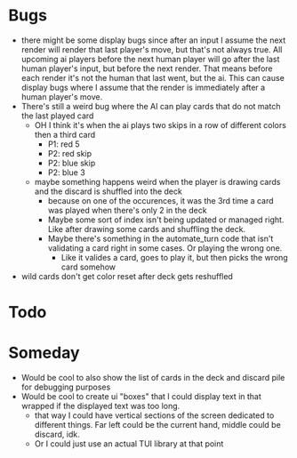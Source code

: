 # Bugs

- there might be some display bugs since after an input I assume the next render will render that last player's move, but that's not always true. All upcoming ai players before the next human player will go after the last human player's input, but before the next render. That means before each render it's not the human that last went, but the ai. This can cause display bugs where I assume that the render is immediately after a human player's move.
- There's still a weird bug where the AI can play cards that do not match the last played card
	- OH I think it's when the ai plays two skips in a row of different colors then a third card
		- P1: red 5
		- P2: red skip
		- P2: blue skip
		- P2: blue 3
	- maybe something happens weird when the player is drawing cards and the discard is shuffled into the deck
		- because on one of the occurences, it was the 3rd time a card was played when there's only 2 in the deck
		- Maybe some sort of index isn't being updated or managed right. Like after drawing some cards and shuffling the deck.
		- Maybe there's something in the automate_turn code that isn't validating a card right in some cases. Or playing the wrong one.
			- Like it valides a card, goes to play it, but then picks the wrong card somehow
- wild cards don't get color reset after deck gets reshuffled

# Todo

# Someday

- Would be cool to also show the list of cards in the deck and discard pile for debugging purposes
- Would be cool to create ui "boxes" that I could display text in that wrapped if the displayed text was too long.
	- that way I could have vertical sections of the screen dedicated to different things. Far left could be the current hand, middle could be discard, idk.
	- Or I could just use an actual TUI library at that point
